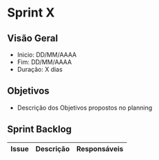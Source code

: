 # Sprint X
## Visão Geral
- Inicio: DD/MM/AAAA
- Fim: DD/MM/AAAA
- Duração: X dias
 
## Objetivos
- Descrição dos Objetivos propostos no planning

## Sprint Backlog
| Issue | Descrição | Responsáveis |
|--|--|--|
